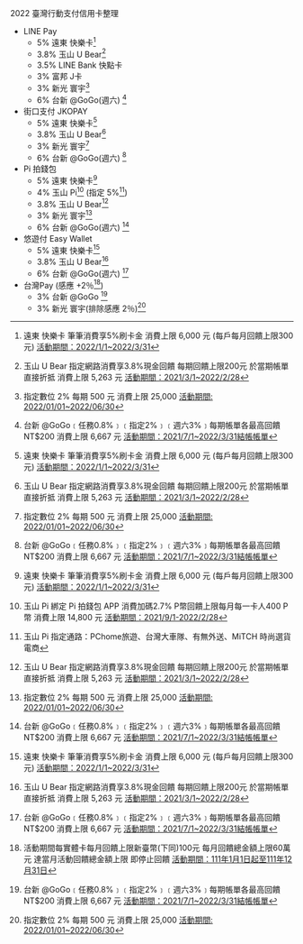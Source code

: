 2022 臺灣行動支付信用卡整理

- LINE Pay
    - 5% 遠東 快樂卡[^happy]
    - 3.8% 玉山 U Bear[^ubear]
    - 3.5% LINE Bank 快點卡
    - 3% 富邦 J卡
    - 3% 新光 寰宇[^sk]
    - 6% 台新 @GoGo(週六) [^gogo]
- 街口支付 JKOPAY
    - 5% 遠東 快樂卡[^happy]
    - 3.8% 玉山 U Bear[^ubear]
    - 3% 新光 寰宇[^sk]
    - 6% 台新 @GoGo(週六) [^gogo]
- Pi 拍錢包
    - 5% 遠東 快樂卡[^happy]
    - 4% 玉山 Pi[^pi4%] (指定 5%[^pi5%])
    - 3.8% 玉山 U Bear[^ubear]
    - 3% 新光 寰宇[^sk]
    - 6% 台新 @GoGo(週六) [^gogo]
- 悠遊付 Easy Wallet
    - 5% 遠東 快樂卡[^happy]
    - 3.8% 玉山 U Bear[^ubear]
    - 6% 台新 @GoGo(週六) [^gogo]
- 台灣Pay (感應 +2％[^tpay])
    - 3% 台新 @GoGo [^gogo]
    - 3% 新光 寰宇(排除感應 2％)[^sk]

[^happy]: 遠東 快樂卡 筆筆消費享5%刷卡金 消費上限 6,000 元 (每戶每月回饋上限300元) [活動期間：2022/1/1~2022/3/31](https://www.feib.com.tw/upload/creditcard/HappyCardRed/page2.html)

[^ubear]: 玉山 U Bear 指定網路消費享3.8%現金回饋 每期回饋上限200元 於當期帳單直接折抵 消費上限 5,263 元 [活動期間：2021/3/1~2022/2/28](https://www.esunbank.com.tw/bank/personal/credit-card/intro/bank-card/u-bear)

[^gogo]: 台新 @GoGo﹝任務0.8%﹞﹝指定2%﹞﹝週六3%﹞每期帳單各最高回饋NT$200 消費上限 6,667 元 [活動期間：2021/7/1~2022/3/31結帳帳單](https://www.taishinbank.com.tw/TSB/personal/credit/intro/overview/future/86ba4c75-a85a-11e9-95ab-0050568c09e3)

[^pi4%]: 玉山 Pi 綁定 Pi 拍錢包 APP 消費加碼2.7% P幣回饋上限每月每一卡人400 P幣 消費上限 14,800 元 [活動期間：2021/9/1-2022/2/28](https://www.piapp.com.tw/picard/#reward)

[^pi5%]: 玉山 Pi 指定通路：PChome旅遊、台灣大車隊、有無外送、MiTCH 時尚選貨電商

[^tpay]: 活動期間每實體卡每月回饋上限新臺幣(下同)100元 每月回饋總金額上限60萬元 達當月活動回饋總金額上限 即停止回饋 [活動期間：111年1月1日起至111年12月31日](https://www.twmp.com.tw/News_detail/5befb248f3194cecb4dba23b0bb30bef)

[^sk]:  指定數位 2% 每期 500 元 消費上限 25,000 [活動期間: 2022/01/01~2022/06/30](https://www.skbank.com.tw/CCO_1_detail.html?preferenceId=B386)